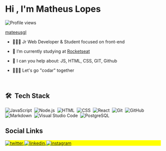 <h1 align="left">Hi <img src="https://raw.githubusercontent.com/kaueMarques/kaueMarques/master/hi.gif" width="0px">, I'm Matheus Lopes</h1>
<p align="left"> <img src="https://komarev.com/ghpvc/?username=mateeusgl&color=yellow" alt="Profile views" /> </p>

[mateeusgl](www.mateeuslopes.me)

- 👨🏻‍💻 Jr Web Developer & Student focused on front-end 

- 🔭 I’m currently studying at [Rocketseat](https://app.rocketseat.com.br/me/mateeusgl)

- 💬 I can you help about: JS, HTML, CSS, GIT, Github 

<!--- - 🌃 I'm will start post videos on [youtube.com/mateeusgl](https://www.youtube.com/channel/UCe7Fc0xg2HZ7hrR23UkbBsw) -->

- 🧑🏻‍💻 Let's go "codar" together

<br>

## 🛠 &nbsp;Tech Stack

![JavaScript](https://img.shields.io/badge/-JavaScript-05122A?style=flat&logo=javascript)&nbsp;
![Node.js](https://img.shields.io/badge/-Node.js-05122A?style=flat&logo=node.js)&nbsp;
![HTML](https://img.shields.io/badge/-HTML-05122A?style=flat&logo=HTML5)&nbsp;
![CSS](https://img.shields.io/badge/-CSS-05122A?style=flat&logo=CSS3&logoColor=1572B6)&nbsp;
![React](https://img.shields.io/badge/-React-05122A?style=flat&logo=react)&nbsp;
![Git](https://img.shields.io/badge/-Git-05122A?style=flat&logo=git)&nbsp;
![GitHub](https://img.shields.io/badge/-GitHub-05122A?style=flat&logo=github)&nbsp;
![Markdown](https://img.shields.io/badge/-Markdown-05122A?style=flat&logo=markdown)&nbsp;
![Visual Studio Code](https://img.shields.io/badge/-Visual%20Studio%20Code-05122A?style=flat&logo=visual-studio-code&logoColor=007ACC)&nbsp;
![PostgreSQL](https://img.shields.io/badge/-PostgreSQL-05122A?style=flat&logo=postgresql)&nbsp;
<br>

## Social Links

<p align="left" style="background:yellow">
<a href="https://twitter.com/mateeusgl" target="_blank">
  <img align="center" src="https://img.shields.io/badge/-mateeusgl-05122A?style=flat&logo=twitter" alt="twitter"/>  
</a>
  
<a href="https://linkedin.com/in/mateeusgl" target="_blank">
  <img align="center" src="https://img.shields.io/badge/-mateeusgl-05122A?style=flat&logo=linkedin" alt="linkedin"/>
</a>
  
<a href="https://instagram.com/mateeusgl" target="_blank">
 <img align="center" src="https://img.shields.io/badge/-mateeusgl-05122A?style=flat&logo=instagram" alt="instagram"/>
</a>
</p>

<!---
mateeusgl/mateeusgl is a ✨ special ✨ repository because its `README.md` (this file) appears on your GitHub profile.
You can click the Preview link to take a look at your changes.

Here template ideas:
- 👋 Hi, I’m @mateeusgl
- 👀 I’m interested in ...
- 🌱 I’m currently learning ...
- 💞️ I’m looking to collaborate on ...
- 📫 How to reach me ...
--->
